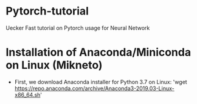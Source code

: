 # Pytorch-tutorial
Uecker Fast tutorial on Pytorch usage for Neural Network
# Installation of Anaconda/Miniconda on Linux (Mikneto)
- First, we download Anaconda installer for Python 3.7 on Linux:
'wget https://repo.anaconda.com/archive/Anaconda3-2019.03-Linux-x86_64.sh'

